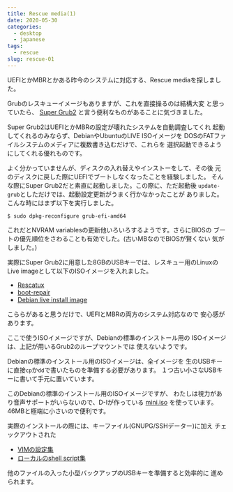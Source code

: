 ```yaml
---
title: Rescue media(1)
date: 2020-05-30
categories:
  - desktop
  - japanese
tags:
  - rescue
slug: rescue-01
---
```


UEFIとかMBRとかある昨今のシステムに対応する、Rescue mediaを探しました。

Grubのレスキューイメージもありますが、これを直接操るのは結構大変
と思っていたら、
[Super Grub2](https://www.supergrubdisk.org/super-grub2-disk/)
と言う便利なものがあることに気づきました。

Super Grub2はUEFIとかMBRの設定が壊れたシステムを自動調査してくれ
起動してくれるのみならず、DebianやUbuntuのLIVE ISOイメージを
DOSのFATファイルシステムのメディアに複数書き込むだけで、これらを
選択起動できるようにしてくれる優れものです。

よく分かっていませんが、ディスクの入れ替えやインストーをして、その後
元のディスクに戻した際にUEFIでブートしなくなったことを経験しました。
そんな際にSuper Grub2だと素直に起動しました。この際に、ただ起動後
`update-grub`としただけでは、起動設定更新がうまく行かなかったことが
ありました。こんな時にはまず以下を実行しました。

```
$ sudo dpkg-reconfigure grub-efi-amd64
```

これだとNVRAM variablesの更新他いろいろするようです。さらにBIOSの
ブートの優先順位をさわることも有効でした。(古いMBなのでBIOSが賢くない
気がしました。)

実際にSuper Grub2に用意した8GBのUSBキーでは、レスキュー用のLinuxの
Live imageとして以下のISOイメージを入れました。

* [Rescatux](https://www.supergrubdisk.org/rescatux/)
* [boot-repair](https://sourceforge.net/projects/boot-repair/)
* [Debian live install image](https://www.debian.org/CD/live/)

こららがあると思うだけで、UEFIとMBRの両方のシステム対応なので
安心感があります。

ここで使うISOイメージですが、Debianの標準のインストール用の
ISOイメージは、上記が用いるGrub2のループマウントでは
使えないようです。

Debianの標準のインストール用のISOイメージは、全イメージを
生のUSBキーに直接`cp`か`dd`で書いたものを準備する必要があります。
１つ古い小さなUSBキーに書いて手元に置いています。

このDebianの標準のインストール用のISOイメージですが、
わたしは視力があり音声サポートがいらないので、D-Iが作っている
[mini.iso](https://d-i.debian.org/daily-images/amd64/daily/netboot/)
を使っています。46MBと極端に小さいので便利です。

実際のインストールの際には、キーファイル(GNUPG/SSHデーター)に加え
チェックアウトされた

* [VIMの設定集](https://github.com/osamuaoki/osamu-utils)
* [ローカルのshell script集](https://github.com/osamuaoki/dot-vim)

他のファイルの入った小型バックアップのUSBキーを準備すると効率的に
進められます。

<!-- vim: sw=2 sts=2 et se ai tw=79: -->
